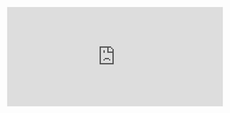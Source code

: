 <div style="padding:45.94% 0 0 0;position:relative;"><iframe src="https://player.vimeo.com/video/1051031882?h=208557f401&amp;badge=0&amp;autopause=0&amp;player_id=0&amp;app_id=58479" frameborder="0" allow="autoplay; fullscreen; picture-in-picture; clipboard-write; encrypted-media" style="position:absolute;top:0;left:0;width:100%;height:100%;" title="Recording 2025-01-28 083800"></iframe></div><script src="https://player.vimeo.com/api/player.js"></script>
